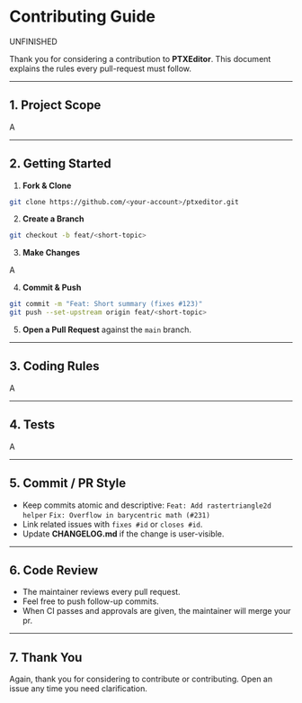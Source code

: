 # Contributing Guide

UNFINISHED

Thank you for considering a contribution to **PTXEditor**.
This document explains the rules every pull-request must follow.

---

## 1. Project Scope

A

---

## 2. Getting Started

1. **Fork & Clone**

```bash
git clone https://github.com/<your-account>/ptxeditor.git
```

2. **Create a Branch**

```bash
git checkout -b feat/<short-topic>
```

3. **Make Changes**

A

4. **Commit & Push**

```bash
git commit -m "Feat: Short summary (fixes #123)"
git push --set-upstream origin feat/<short-topic>
```

5. **Open a Pull Request** against the `main` branch.

---

## 3. Coding Rules

A

---

## 4. Tests

A

---

## 5. Commit / PR Style

* Keep commits atomic and descriptive:
  `Feat: Add rastertriangle2d helper`
  `Fix: Overflow in barycentric math (#231)`
* Link related issues with `fixes #id` or `closes #id`.
* Update **CHANGELOG.md** if the change is user-visible.

---

## 6. Code Review

* The maintainer reviews every pull request.
* Feel free to push follow-up commits.
* When CI passes and approvals are given, the maintainer will merge your pr.

---

## 7. Thank You

Again, thank you for considering to contribute or contributing. Open an issue any time you need clarification.
